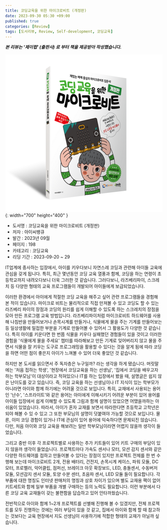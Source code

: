 ```yaml
---
title: 코딩교육을 위한 마이크로비트 (개정판)
date: 2023-09-30 05:30 +09:00
published: true
categories: [Review]
tags: [도서리뷰, Review, Self-development, 코딩교육]
---
```


***본 리뷰는 '제이펍' (출판사) 로 부터 책을 제공받아 작성했습니다.***

![Cover Page](/assets/images/microbit.png){: width="700" height="400" }

- 도서명 : 코딩교육을 위한 마이크로비트 (개정판)
- 저자 : 아이씨뱅큐
- 발간 : 2023년 09월
- 페이지 : 198
- 카테고리 : 코딩교육
- 리딩 기간 : 2023-09-20 ~ 29


IT업계에 종사하는 입장에서, 아이를 키우다보니 자연스레 코딩과 관련해 아이들 교육에 관심을 갖게 됩니다. 
특히, 최근 몇년동안 코딩 교육 열풍과 함께, 코딩을 하는 연령이 초등학교까지 내려오다보니 더욱 그러한 것 같습니다. 
그러다보니, 라즈베리파이, 스크레치 등 다양한 형태의 교육 프로그램들이 개발되어 아이들에게 보급되었습니다. 

이러한 환경에서 아이에게 적절한 코딩 교육을 해주고 싶어 관련 프로그램들을 경험해 본 적이 있습니다. 
마이크로 비트는 물리적으로 직접 만져볼 수 있고 코딩도 할 수 있는 라즈베리 파이의 장점과 코딩의 원리를 쉽게 이해할 수 있도록 하는 스크레치의 장점을 모아 만든 프로그램 교육 방법입니다. 
라즈베리파이처럼 마이크로비트 하드웨어를 사용해 나침반을 만들어보거나 손목시계를 만들거나, 식물에게 물을 주는 기계를 만들어보는 등
일상생활에 밀접한 부분을 기계로 만들어볼 수 있어서 그 활용도가 다양한 것 같습니다. 특히 아이를 키운다면 한 번쯤 식물을 키우다 실패했던 경험들이 있을 것이고 이러한 경험을 '식물에게 물을 주세요' 챕터를 따라해보고 만든 기계로 잊어버리지 않고 물을 주면서 식물을 잘 키우는 도구로 프로그래밍을 활용할 수 있다는 것을 알게 됨에 따라 코딩을 하면 어떤 점이 좋은지 아이가 느껴볼 수 있어 더욱 좋았던 것 같습니다. 

하지만 본 도서를 읽으면서 주 독자층은 누구일까? 라는 생각을 하게 됐습니다. 머릿말에는 '처음 접하는 학생', '현장에서 코딩교육을 하는 선생님', '집에서 코딩을 배우고자하는 학부모님'이 대상이라고 적혀있으나 IT를 하는 입장에서 봤을 때, 설명글은 쉽지 않은 난이도를 갖고 있습니다. 즉, 코딩 교육을 하는 선생님이나 IT 지식이 있는 학부모가 아니라면 아이와 함께 하기에는 어려울 것으로 보입니다. 
특히, 교재에서 사용되는 용어인 '난수', '스프라이트'와 같은 용어는 아이에게 이해시키기 어려운 부분이 있어 용어를 아이들 입장에서 쉽게 이해할 수 있도록 그림과 함께 설명이 있었으면 어땠을까하는 아쉬움이 있었습니다. 따라서, 아이가 혼자 교재를 보면서 따라한다면 초등학교 고학년은 되야 해볼 수 있 수 있고 그 또한 부모님의 설명이 덧붙여야 가능할 것으로 보입니다. 
물론, 이미 코딩 경험이 있거나 IT에 관심이 있어 용어에 익숙하다면 문제되진 않습니다. 
다만, 처음 아이와 코딩 교육을 해보려는 일반 학부모님이라면 어렵지 않을까 생각이 들었습니다. 

그리고 중반 이후 각 프로젝트별로 사용하는 추가 키트들이 있어 키트 구매의 부담이 있지 않을까 생각이 들었습니다. 
프로젝트마다 가속도 센서나 모터, 모션 감지 센서와 같은 다양한 하드웨어를 접하고 만들어볼 수 있다는 장점이 있지만 프로젝트 전체를 한 번 수행해 보는데 마이크로비트 2개, 전용 배터리, 건전지, 손목시계 케이스, 파워 모듈, DC 모터, 프로펠러, 악어클립, 점퍼선, 브레이크 아웃 확장보드, LED, 충돌센서, 수동버저 모듈, 모션감지 센서 모듈, 토양 수분 센터, 초음파 센서, LED 모듈 들이 필요합니다. 
각 부품에 대한 명칭도 인터넷 판매처의 명칭과 상호 차이가 있으며 별도 교재용 팩이 없어 키트세트와 함께 일부 부품을 개별 구매하는 등의 노력도 필요합니다. 이런 부분에서 다른 코딩 교육 교재들이 갖는 불편함을 답습하고 있어 안타까웠습니다. 

전반적으로 아이와 함께 1~2개 프로젝트를 선별해 진행해 볼 수 있겠지만, 전체 프로젝트를 모두 진행하는 것에는 여러 부담이 있을 것 같고, 집에서 아이와 함께 할 때 참고하는 것보다는 교육 현장에서 지도 선생님이 사용하기에 적합한 형태의 교재가 아닐까 싶습니다. 
